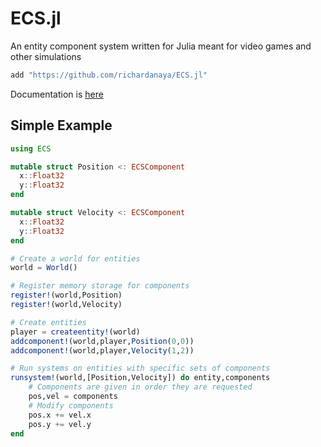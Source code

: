 # ECS.jl

An entity component system written for Julia meant for video games and other simulations

```julia
add "https://github.com/richardanaya/ECS.jl"
```
Documentation is [here](https://richardanaya.github.io/ECS.jl/build/index.html)

## Simple Example

```julia
using ECS

mutable struct Position <: ECSComponent
  x::Float32
  y::Float32
end

mutable struct Velocity <: ECSComponent
  x::Float32
  y::Float32
end

# Create a world for entities
world = World()

# Register memory storage for components
register!(world,Position)
register!(world,Velocity)

# Create entities
player = createentity!(world)
addcomponent!(world,player,Position(0,0))
addcomponent!(world,player,Velocity(1,2))

# Run systems on entities with specific sets of components
runsystem!(world,[Position,Velocity]) do entity,components
    # Components are given in order they are requested
    pos,vel = components
    # Modify components
    pos.x += vel.x
    pos.y += vel.y
end
```
